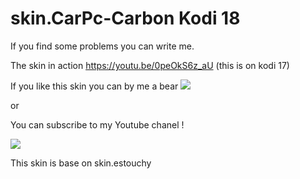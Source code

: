 # skin.CarPc-Carbon Kodi 18

If you find some problems you can write me.

The skin in action https://youtu.be/0peOkS6z_aU (this is on kodi 17)

If you like this skin you can by me a bear [![](https://www.paypalobjects.com/en_US/i/btn/btn_donateCC_LG.gif)](https://www.paypal.com/cgi-bin/webscr?cmd=_s-xclick&hosted_button_id=AMXESTYHM96HN)

or 

You can subscribe to my Youtube chanel !

[![](http://www.freeiconspng.com/uploads/youtube-subscribe-png-23.png)](https://www.youtube.com/user/idorel11?sub_confirmation=1)

This skin is base on skin.estouchy



